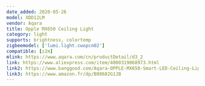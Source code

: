 ```yaml
---
date_added: 2020-05-26
model: XDD12LM
vendor: Aqara
title: Opple MX650 Ceiling Light
category: light
supports: brightness, colortemp
zigbeemodel: ['lumi.light.cwopcn02']
compatible: [z2m]
mlink: https://www.aqara.com/cn/productDetail/d3_2
link: https://www.aliexpress.com/item/4000319068973.html
link2: https://www.banggood.com/Aqara-OPPLE-MX650-Smart-LED-Ceiling-Light-APP-Voice-Control-Color-Temperature-Adjustable-Support-Apple-Homekit-Xiaomi-Eco-System-p-1595005.html
link3: https://www.amazon.fr/dp/B08682G1JB
---
```

